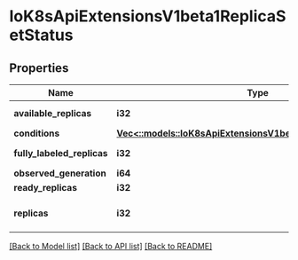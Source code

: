 # IoK8sApiExtensionsV1beta1ReplicaSetStatus

## Properties
Name | Type | Description | Notes
------------ | ------------- | ------------- | -------------
**available_replicas** | **i32** | The number of available replicas (ready for at least minReadySeconds) for this replica set. | [optional] 
**conditions** | [**Vec<::models::IoK8sApiExtensionsV1beta1ReplicaSetCondition>**](io.k8s.api.extensions.v1beta1.ReplicaSetCondition.md) | Represents the latest available observations of a replica set's current state. | [optional] 
**fully_labeled_replicas** | **i32** | The number of pods that have labels matching the labels of the pod template of the replicaset. | [optional] 
**observed_generation** | **i64** | ObservedGeneration reflects the generation of the most recently observed ReplicaSet. | [optional] 
**ready_replicas** | **i32** | The number of ready replicas for this replica set. | [optional] 
**replicas** | **i32** | Replicas is the most recently oberved number of replicas. More info: https://kubernetes.io/docs/concepts/workloads/controllers/replicationcontroller/#what-is-a-replicationcontroller | 

[[Back to Model list]](../README.md#documentation-for-models) [[Back to API list]](../README.md#documentation-for-api-endpoints) [[Back to README]](../README.md)


